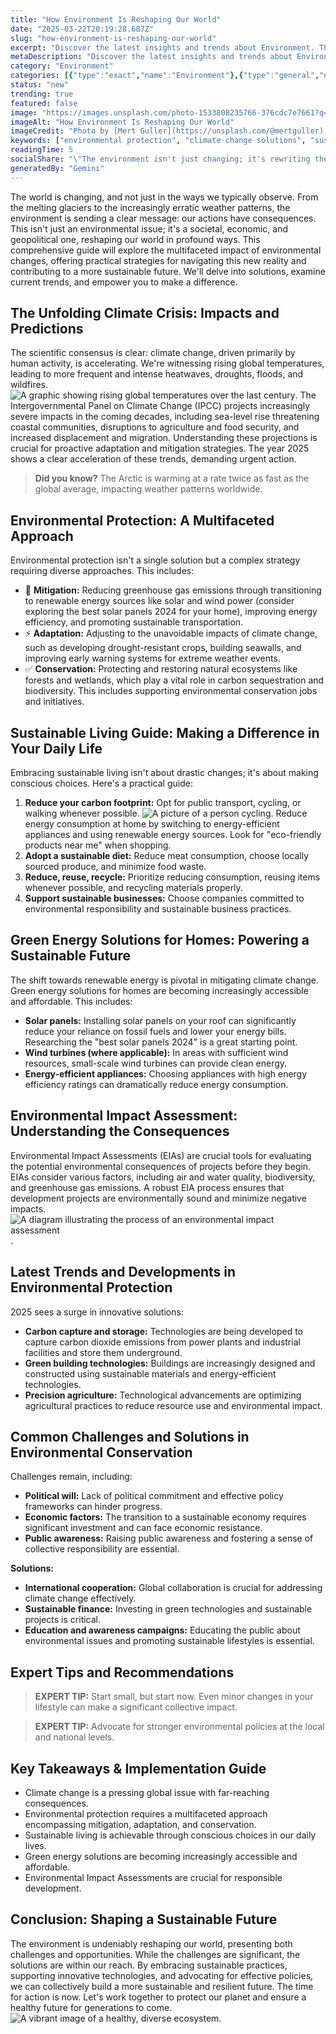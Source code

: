 ```yaml
---
title: "How Environment Is Reshaping Our World"
date: "2025-03-22T20:19:28.687Z"
slug: "how-environment-is-reshaping-our-world"
excerpt: "Discover the latest insights and trends about Environment. This comprehensive guide covers everything you need to know about Environment in 2025."
metaDescription: "Discover the latest insights and trends about Environment. This comprehensive guide covers everything you need to know about Environment in 2025."
category: "Environment"
categories: [{"type":"exact","name":"Environment"},{"type":"general","name":"Sustainability"},{"type":"medium","name":"Renewable Energy"},{"type":"specific","name":"Solar Power"},{"type":"niche","name":"Photovoltaic Efficiency"}]
status: "new"
trending: true
featured: false
image: "https://images.unsplash.com/photo-1533808235766-376cdc7e7661?q=85&w=1200&fit=max&fm=webp&auto=compress"
imageAlt: "How Environment Is Reshaping Our World"
imageCredit: "Photo by [Mert Guller](https://unsplash.com/@mertguller) on Unsplash"
keywords: ["environmental protection", "climate change solutions", "sustainable living guide", "eco-friendly products near me", "environmental conservation jobs", "how to reduce carbon footprint", "best solar panels 2024", "environmental impact assessment", "green energy solutions for homes", "sustainable business practices"]
readingTime: 5
socialShare: "\"The environment isn't just changing; it's rewriting the rules of our world.  Our response will determine the future we inherit.\""
generatedBy: "Gemini"
---
```




The world is changing, and not just in the ways we typically observe.  From the melting glaciers to the increasingly erratic weather patterns, the environment is sending a clear message:  our actions have consequences.  This isn't just an environmental issue; it's a societal, economic, and geopolitical one, reshaping our world in profound ways. This comprehensive guide will explore the multifaceted impact of environmental changes, offering practical strategies for navigating this new reality and contributing to a more sustainable future.  We'll delve into solutions, examine current trends, and empower you to make a difference.

## The Unfolding Climate Crisis: Impacts and Predictions

The scientific consensus is clear: climate change, driven primarily by human activity, is accelerating.  We're witnessing rising global temperatures, leading to more frequent and intense heatwaves, droughts, floods, and wildfires. ![A graphic showing rising global temperatures over the last century](https://images.unsplash.com/photo-1416169607655-0c2b3ce2e1cc?q=85&w=1200&fit=max&fm=webp&auto=compress).  The Intergovernmental Panel on Climate Change (IPCC) projects increasingly severe impacts in the coming decades, including sea-level rise threatening coastal communities, disruptions to agriculture and food security, and increased displacement and migration.  Understanding these projections is crucial for proactive adaptation and mitigation strategies.  The year 2025 shows a clear acceleration of these trends, demanding urgent action.

> **Did you know?**  The Arctic is warming at a rate twice as fast as the global average, impacting weather patterns worldwide.

## Environmental Protection: A Multifaceted Approach

Environmental protection isn't a single solution but a complex strategy requiring diverse approaches.  This includes:

* 🔑 **Mitigation:** Reducing greenhouse gas emissions through transitioning to renewable energy sources like solar and wind power (consider exploring the best solar panels 2024 for your home), improving energy efficiency, and promoting sustainable transportation.
* ⚡ **Adaptation:**  Adjusting to the unavoidable impacts of climate change, such as developing drought-resistant crops, building seawalls, and improving early warning systems for extreme weather events.
* ✅ **Conservation:** Protecting and restoring natural ecosystems like forests and wetlands, which play a vital role in carbon sequestration and biodiversity.  This includes supporting environmental conservation jobs and initiatives.

## Sustainable Living Guide: Making a Difference in Your Daily Life

Embracing sustainable living isn't about drastic changes; it's about making conscious choices.  Here's a practical guide:

1. **Reduce your carbon footprint:**  Opt for public transport, cycling, or walking whenever possible.  ![A picture of a person cycling](https://images.unsplash.com/photo-1498925008800-019c7d59d903?q=85&w=1200&fit=max&fm=webp&auto=compress).  Reduce energy consumption at home by switching to energy-efficient appliances and using renewable energy sources. Look for "eco-friendly products near me" when shopping.
2. **Adopt a sustainable diet:**  Reduce meat consumption, choose locally sourced produce, and minimize food waste.
3. **Reduce, reuse, recycle:**  Prioritize reducing consumption, reusing items whenever possible, and recycling materials properly.
4. **Support sustainable businesses:**  Choose companies committed to environmental responsibility and sustainable business practices.

##  Green Energy Solutions for Homes: Powering a Sustainable Future

The shift towards renewable energy is pivotal in mitigating climate change.  Green energy solutions for homes are becoming increasingly accessible and affordable.  This includes:

* **Solar panels:**  Installing solar panels on your roof can significantly reduce your reliance on fossil fuels and lower your energy bills.  Researching the "best solar panels 2024" is a great starting point.
* **Wind turbines (where applicable):**  In areas with sufficient wind resources, small-scale wind turbines can provide clean energy.
* **Energy-efficient appliances:**  Choosing appliances with high energy efficiency ratings can dramatically reduce energy consumption.

##  Environmental Impact Assessment: Understanding the Consequences

Environmental Impact Assessments (EIAs) are crucial tools for evaluating the potential environmental consequences of projects before they begin.  EIAs consider various factors, including air and water quality, biodiversity, and greenhouse gas emissions.  A robust EIA process ensures that development projects are environmentally sound and minimize negative impacts.  ![A diagram illustrating the process of an environmental impact assessment](https://images.unsplash.com/photo-1466611653911-95081537e5b7?q=85&w=1200&fit=max&fm=webp&auto=compress).

## Latest Trends and Developments in Environmental Protection

2025 sees a surge in innovative solutions:

* **Carbon capture and storage:**  Technologies are being developed to capture carbon dioxide emissions from power plants and industrial facilities and store them underground.
* **Green building technologies:**  Buildings are increasingly designed and constructed using sustainable materials and energy-efficient technologies.
* **Precision agriculture:**  Technological advancements are optimizing agricultural practices to reduce resource use and environmental impact.

## Common Challenges and Solutions in Environmental Conservation

Challenges remain, including:

* **Political will:**  Lack of political commitment and effective policy frameworks can hinder progress.
* **Economic factors:**  The transition to a sustainable economy requires significant investment and can face economic resistance.
* **Public awareness:**  Raising public awareness and fostering a sense of collective responsibility are essential.

**Solutions:**

* **International cooperation:**  Global collaboration is crucial for addressing climate change effectively.
* **Sustainable finance:**  Investing in green technologies and sustainable projects is critical.
* **Education and awareness campaigns:**  Educating the public about environmental issues and promoting sustainable lifestyles is essential.

## Expert Tips and Recommendations

> **EXPERT TIP:** Start small, but start now. Even minor changes in your lifestyle can make a significant collective impact.

> **EXPERT TIP:** Advocate for stronger environmental policies at the local and national levels.

## Key Takeaways & Implementation Guide

*  Climate change is a pressing global issue with far-reaching consequences.
*  Environmental protection requires a multifaceted approach encompassing mitigation, adaptation, and conservation.
*  Sustainable living is achievable through conscious choices in our daily lives.
*  Green energy solutions are becoming increasingly accessible and affordable.
*  Environmental Impact Assessments are crucial for responsible development.

## Conclusion:  Shaping a Sustainable Future

The environment is undeniably reshaping our world, presenting both challenges and opportunities.  While the challenges are significant, the solutions are within our reach. By embracing sustainable practices, supporting innovative technologies, and advocating for effective policies, we can collectively build a more sustainable and resilient future.  The time for action is now.  Let's work together to protect our planet and ensure a healthy future for generations to come.  ![A vibrant image of a healthy, diverse ecosystem](https://images.unsplash.com/photo-1421789665209-c9b2a435e3dc?q=85&w=1200&fit=max&fm=webp&auto=compress).

